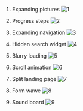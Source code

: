 1. Expanding pictures
![1](https://github.com/MarkTheBoy/50days50projects/assets/146758649/888a7f29-0957-4967-b1d2-b1311811c465)

2. Progress steps
![2](https://github.com/MarkTheBoy/50days50projects/assets/146758649/248ad2d6-9ae6-4c18-9336-5edec0a5c2e4)

3. Expanding navigation
![3](https://github.com/MarkTheBoy/50days50projects/assets/146758649/d543522f-781b-4274-8fe0-921c35077889)

4. Hidden search widget
![4](https://github.com/MarkTheBoy/50days50projects/assets/146758649/0cf5a5f5-2a21-4e2f-95cd-42416dcc6bee)

5. Blurry loading
![5](https://github.com/MarkTheBoy/50days50projects/assets/146758649/a000632c-5f35-4a19-91e1-97dce6b50088)

6. Scroll animation
![6](https://github.com/MarkTheBoy/50days50projects/assets/146758649/fcb3b357-00a3-48d0-ab33-f058a360ab2e)

7. Split landing page
![7](https://github.com/MarkTheBoy/50days50projects/assets/146758649/6088cdd2-1549-4edd-ba6e-472a35e4b040)

8. Form wawe
![8](https://github.com/MarkTheBoy/50days50projects/assets/146758649/637230e1-de9e-44f8-b774-b206302d4a42)

9. Sound board
![9](https://github.com/MarkTheBoy/50days50projects/assets/146758649/eb0bcb30-49d2-4f68-86fb-9ed580610d4d)
